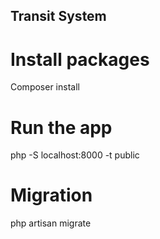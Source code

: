 ## Transit System
# Install packages
Composer install
# Run the app
php -S localhost:8000 -t public
# Migration
php artisan migrate